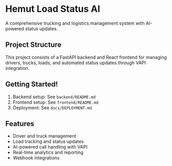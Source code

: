 # Hemut Load Status AI

A comprehensive trucking and logistics management system with AI-powered status updates.

## Project Structure

This project consists of a FastAPI backend and React frontend for managing drivers, trucks, loads, and automated status updates through VAPI integration.

## Getting Started!

1. Backend setup: See `backend/README.md`
2. Frontend setup: See `frontend/README.md`
3. Deployment: See `docs/DEPLOYMENT.md`

## Features

- Driver and truck management
- Load tracking and status updates
- AI-powered call handling with VAPI
- Real-time analytics and reporting
- Webhook integrations
